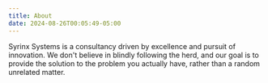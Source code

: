 ```yaml
---
title: About
date: 2024-08-26T00:05:49-05:00
---
```


Syrinx Systems is a consultancy driven by excellence and pursuit of
innovation.  We don't believe in blindly following the herd, and our
goal is to provide the solution to the problem you actually have,
rather than a random unrelated matter.
